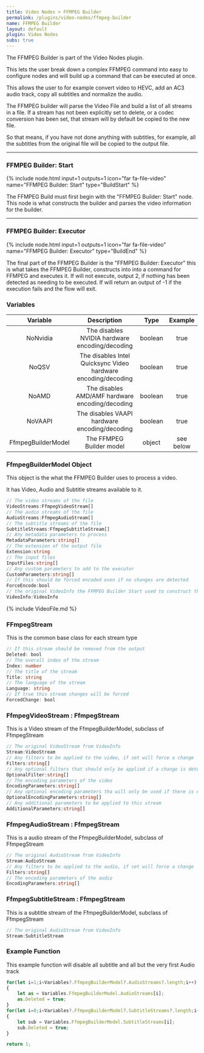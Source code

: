 ```yaml
---
title: Video Nodes > FFMPEG Builder
permalink: /plugins/video-nodes/ffmpeg-builder
name: FFMPEG Builder
layout: default
plugin: Video Nodes
subs: true
---
```



The FFMPEG Builder is part of the Video Nodes plugin.

This lets the user break down a complex FFMPEG command into easy to configure nodes and will build up a command that can be executed at once.

This allows the user to for example convert video to HEVC, add an AC3 audio track, copy all subtitles and normalize the audio.

The FFMPEG builder will parse the Video File and build a list of all streams in a file.  If a stream has not been explicitly set to delete, or a codec conversion has been set, that stream will by default be copied to the new file.

So that means, if you have not done anything with subtitles, for example, all the subtitles from the original file will be copied to the output file.

***

### FFMPEG Builder: Start
{% include node.html input=1 outputs=1 icon="far fa-file-video" name="FFMPEG Builder: Start" type="BuildStart" %}

The FFMPEG Build must first begin with the "FFMPEG Builder: Start" node.   This node is what constructs the builder and parses the video information for the builder.

***

### FFMPEG Builder: Executor
{% include node.html input=1 outputs=1 icon="far fa-file-video" name="FFMPEG Builder: Executor" type="BuildEnd" %}

The final part of the FFMPEG Builder is the "FFMPEG Builder: Executor" this is what takes the FFMPEG Builder, constructs into into a command for FFMPEG and executes it.
If will not execute, output 2, if nothing has been detected as needing to be executed.   If will return an output of -1 if the execution fails and the flow will exit.


### Variables

| Variable | Description | Type | Example |
| :---: | :---: | :---: | :---: |
| NoNvidia | The disables NVIDIA hardware encoding/decoding | boolean | true |
| NoQSV | The disables Intel Quicksync Video hardware encoding/decoding | boolean | true |
| NoAMD | The disables AMD/AMF hardware encoding/decoding | boolean | true |
| NoVAAPI | The disables VAAPI hardware encoding/decoding | boolean | true |
| FfmpegBuilderModel | The FFMPEG Builder model| object | see below |


### FfmpegBuilderModel Object
This object is the what the FFMPEG Builder uses to process a video.

It has Video, Audio and Subtitle streams available to it.

```ts
// The video streams of the file
VideoStreams:FfmpegVideoStream[]
// The audio streams of the file
AudioStreams:FfmpegAudioStream[]
// The subtitle streams of the file
SubtitleStreams:FfmpegSubtitleStream[]
// Any metadata parameters to process
MetadataParameters:string[]
// The extension of the output file
Extension:string
// The input files
InputFiles:string[]
// Any custom parameters to add to the executor
CustomParameters:string[]
// If this should be forced encoded even if no changes are detected
ForceEncode:bool
// the original VideoInfo the FFMPEG Builder Start used to construct this model
VideoInfo:VideoInfo
```

{% include VideoFile.md %}

### FFmpegStream
This is the common base class for each stream type
```ts
// If this stream should be removed from the output
Deleted: bool
// The overall index of the stream
Index: number
// The title of the stream
Title: string
// The language of the stream
Language: string
// If true this stream changes will be forced
ForcedChange: bool
```

### FfmpegVideoStream : FfmpegStream
This is a Video stream of the FfmpegBuilderModel, subclass of FfmpegStream

```ts
// The original VideoStream from VideoInfo 
Stream:VideoStream
// Any filters to be applied to the video, if set will force a change
Filters:string[]
// Any optional filters that should only be applied if a change is detected
OptionalFilter:string[]
// The encoding parameters of the video
EncodingParameters:string[]
// Any optional encoding parameters tha will only be used if there is encoding parameters etc
OptionalEncodingParameters:string[]
// Any additional parameters to be applied to this stream
AdditionalParameters:string[]
```

### FfmpegAudioStream : FfmpegStream
This is a audio stream of the FfmpegBuilderModel, subclass of FfmpegStream

```ts
// The original AudioStream from VideoInfo 
Stream:AudioStream
// Any filters to be applied to the audio, if set will force a change
Filters:string[]
// The encoding parameters of the audio
EncodingParameters:string[]
```

### FfmpegSubtitleStream : FfmpegStream
This is a subtitle stream of the FfmpegBuilderModel, subclass of FfmpegStream

```ts
// The original AudioStream from VideoInfo 
Stream:SubtitleStream
```

### Example Function
This example function will disable all subtitle and all but the very first Audio track
```js
for(let i=1;i<Variables?.FfmpegBuilderModel?.AudioStreams?.length;i++)
{
	let as = Variables.FfmpegBuilderModel.AudioStreams[i];
	as.Deleted = true;
}
for(let i=0;i<Variables?.FfmpegBuilderModel?.SubtitleStreams?.length;i++)
{
	let sub = Variables.FfmpegBuilderModel.SubtitleStreams[i];
	sub.Deleted = true;
}

return 1;
```